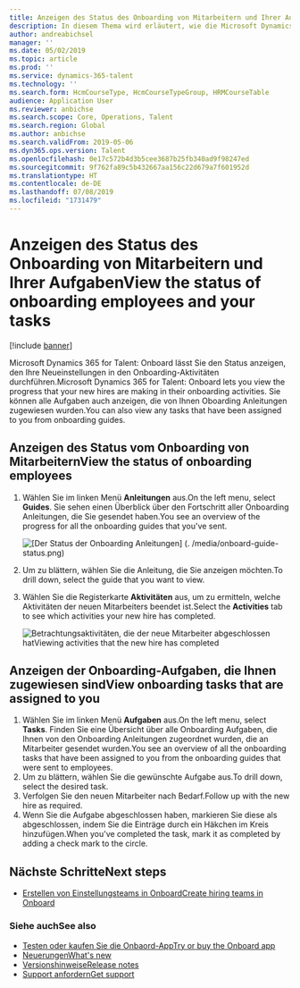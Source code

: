 ```yaml
---
title: Anzeigen des Status des Onboarding von Mitarbeitern und Ihrer Aufgaben
description: In diesem Thema wird erläutert, wie die Microsoft Dynamics 365 for Talent - Onboard App verwendet wird, um zu verfolgen, woher Neueinstellungen in ihrem Onboarding Prozess sind.
author: andreabichsel
manager: ''
ms.date: 05/02/2019
ms.topic: article
ms.prod: ''
ms.service: dynamics-365-talent
ms.technology: ''
ms.search.form: HcmCourseType, HcmCourseTypeGroup, HRMCourseTable
audience: Application User
ms.reviewer: anbichse
ms.search.scope: Core, Operations, Talent
ms.search.region: Global
ms.author: anbichse
ms.search.validFrom: 2019-05-06
ms.dyn365.ops.version: Talent
ms.openlocfilehash: 0e17c572b4d3b5cee3687b25fb340ad9f98247ed
ms.sourcegitcommit: 9f762fa89c5b432667aa156c22d679a7f601952d
ms.translationtype: HT
ms.contentlocale: de-DE
ms.lasthandoff: 07/08/2019
ms.locfileid: "1731479"
---
```

# <a name="view-the-status-of-onboarding-employees-and-your-tasks"></a><span data-ttu-id="f1a04-103">Anzeigen des Status des Onboarding von Mitarbeitern und Ihrer Aufgaben</span><span class="sxs-lookup"><span data-stu-id="f1a04-103">View the status of onboarding employees and your tasks</span></span>

[!include [banner](includes/banner.md)]

<span data-ttu-id="f1a04-104">Microsoft Dynamics 365 for Talent: Onboard lässt Sie den Status anzeigen, den Ihre Neueinstellungen in den Onboarding-Aktivitäten durchführen.</span><span class="sxs-lookup"><span data-stu-id="f1a04-104">Microsoft Dynamics 365 for Talent: Onboard lets you view the progress that your new hires are making in their onboarding activities.</span></span> <span data-ttu-id="f1a04-105">Sie können alle Aufgaben auch anzeigen, die von Ihnen Oboarding Anleitungen zugewiesen wurden.</span><span class="sxs-lookup"><span data-stu-id="f1a04-105">You can also view any tasks that have been assigned to you from onboarding guides.</span></span>

## <a name="view-the-status-of-onboarding-employees"></a><span data-ttu-id="f1a04-106">Anzeigen des Status vom Onboarding von Mitarbeitern</span><span class="sxs-lookup"><span data-stu-id="f1a04-106">View the status of onboarding employees</span></span>

1. <span data-ttu-id="f1a04-107">Wählen Sie im linken Menü **Anleitungen** aus.</span><span class="sxs-lookup"><span data-stu-id="f1a04-107">On the left menu, select **Guides**.</span></span> <span data-ttu-id="f1a04-108">Sie sehen einen Überblick über den Fortschritt aller Onboarding Anleitungen, die Sie gesendet haben.</span><span class="sxs-lookup"><span data-stu-id="f1a04-108">You see an overview of the progress for all the onboarding guides that you've sent.</span></span>

    ![[Der Status der Onboarding Anleitungen] (. /media/onboard-guide-status.png)](./media/onboard-guide-status.png)

2. <span data-ttu-id="f1a04-110">Um zu blättern, wählen Sie die Anleitung, die Sie anzeigen möchten.</span><span class="sxs-lookup"><span data-stu-id="f1a04-110">To drill down, select the guide that you want to view.</span></span>
3. <span data-ttu-id="f1a04-111">Wählen Sie die Registerkarte **Aktivitäten** aus, um zu ermitteln, welche Aktivitäten der neuen Mitarbeiters beendet ist.</span><span class="sxs-lookup"><span data-stu-id="f1a04-111">Select the **Activities** tab to see which activities your new hire has completed.</span></span>

    ![[<span data-ttu-id="f1a04-112">Betrachtungsaktivitäten, die der neue Mitarbeiter abgeschlossen hat</span><span class="sxs-lookup"><span data-stu-id="f1a04-112">Viewing activities that the new hire has completed</span></span>](./media/onboard-status-activities.png)](./media/onboard-status-activities.png)

## <a name="view-onboarding-tasks-that-are-assigned-to-you"></a><span data-ttu-id="f1a04-113">Anzeigen der Onboarding-Aufgaben, die Ihnen zugewiesen sind</span><span class="sxs-lookup"><span data-stu-id="f1a04-113">View onboarding tasks that are assigned to you</span></span>

1. <span data-ttu-id="f1a04-114">Wählen Sie im linken Menü **Aufgaben** aus.</span><span class="sxs-lookup"><span data-stu-id="f1a04-114">On the left menu, select **Tasks**.</span></span> <span data-ttu-id="f1a04-115">Finden Sie eine Übersicht über alle Onboarding Aufgaben, die Ihnen von den Onboarding Anleitungen zugeordnet wurden, die an Mitarbeiter gesendet wurden.</span><span class="sxs-lookup"><span data-stu-id="f1a04-115">You see an overview of all the onboarding tasks that have been assigned to you from the onboarding guides that were sent to employees.</span></span>
2. <span data-ttu-id="f1a04-116">Um zu blättern, wählen Sie die gewünschte Aufgabe aus.</span><span class="sxs-lookup"><span data-stu-id="f1a04-116">To drill down, select the desired task.</span></span>
3. <span data-ttu-id="f1a04-117">Verfolgen Sie den neuen Mitarbeiter nach Bedarf.</span><span class="sxs-lookup"><span data-stu-id="f1a04-117">Follow up with the new hire as required.</span></span>
4. <span data-ttu-id="f1a04-118">Wenn Sie die Aufgabe abgeschlossen haben, markieren Sie diese als abgeschlossen, indem Sie die Einträge durch ein Häkchen im Kreis hinzufügen.</span><span class="sxs-lookup"><span data-stu-id="f1a04-118">When you've completed the task, mark it as completed by adding a check mark to the circle.</span></span>

## <a name="next-steps"></a><span data-ttu-id="f1a04-119">Nächste Schritte</span><span class="sxs-lookup"><span data-stu-id="f1a04-119">Next steps</span></span>

- [<span data-ttu-id="f1a04-120">Erstellen von Einstellungsteams in Onboard</span><span class="sxs-lookup"><span data-stu-id="f1a04-120">Create hiring teams in Onboard</span></span>](./onboard-create-team.md)

### <a name="see-also"></a><span data-ttu-id="f1a04-121">Siehe auch</span><span class="sxs-lookup"><span data-stu-id="f1a04-121">See also</span></span>

- [<span data-ttu-id="f1a04-122">Testen oder kaufen Sie die Onbaord-App</span><span class="sxs-lookup"><span data-stu-id="f1a04-122">Try or buy the Onboard app</span></span>](https://dynamics.microsoft.com/talent/onboard/)
- [<span data-ttu-id="f1a04-123">Neuerungen</span><span class="sxs-lookup"><span data-stu-id="f1a04-123">What's new</span></span>](./whats-new.md)
- [<span data-ttu-id="f1a04-124">Versionshinweise</span><span class="sxs-lookup"><span data-stu-id="f1a04-124">Release notes</span></span>](https://docs.microsoft.com/business-applications-release-notes/index)
- [<span data-ttu-id="f1a04-125">Support anfordern</span><span class="sxs-lookup"><span data-stu-id="f1a04-125">Get support</span></span>](./talent-support.md)
